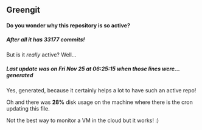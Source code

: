 ## Greengit

#### Do you wonder why this repository is so active?

##### After all it has 33177 commits!

But is it *really* active? Well...

##### Last update was on Fri Nov 25 at 06:25:15 when those lines were... generated

Yes, generated, because it certainly helps a lot to have such an active repo!

Oh and there was **28%** disk usage on the machine
where there is the cron updating this file.

Not the best way to monitor a VM in the cloud but it works! :)
